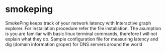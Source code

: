 # smokeping
SmokePing keeps track of your network latency with Interactive graph explorer. 
For installation procedure refer the file installation.
The asumption is you are familiar with basic linux terminal commands, therefore I will not explain what they do.
Sample configuration file for measuring latency and dig (domain information groper) for DNS servers around the world
